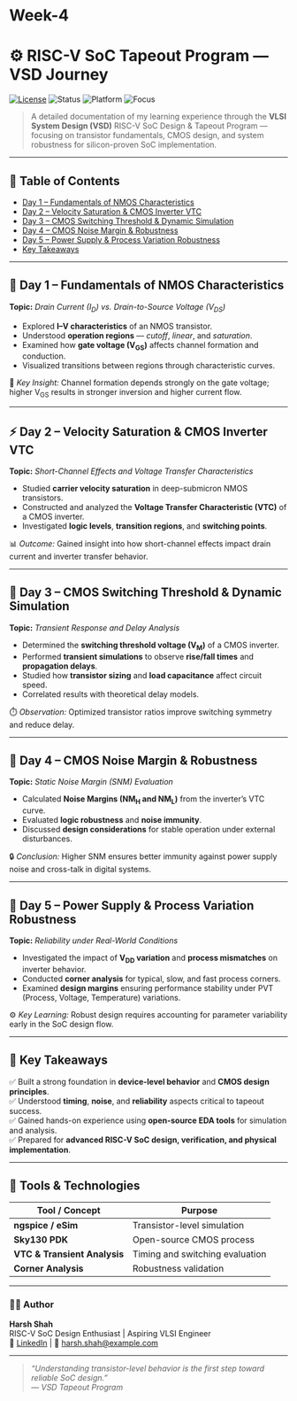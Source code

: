 # Week-4
# ⚙️ RISC-V SoC Tapeout Program — VSD Journey  
[![License](https://img.shields.io/badge/license-MIT-blue.svg)](LICENSE)
![Status](https://img.shields.io/badge/Progress-Completed-success)
![Platform](https://img.shields.io/badge/Platform-OpenSource%20EDA-lightgrey)
![Focus](https://img.shields.io/badge/Focus-RISC--V%20SoC%20Design-orange)

> A detailed documentation of my learning experience through the **VLSI System Design (VSD)** RISC-V SoC Design & Tapeout Program — focusing on transistor fundamentals, CMOS design, and system robustness for silicon-proven SoC implementation.

---

## 🧭 Table of Contents
- [Day 1 – Fundamentals of NMOS Characteristics](#-day-1--fundamentals-of-nmos-characteristics)
- [Day 2 – Velocity Saturation & CMOS Inverter VTC](#-day-2--velocity-saturation--cmos-inverter-vtc)
- [Day 3 – CMOS Switching Threshold & Dynamic Simulation](#-day-3--cmos-switching-threshold--dynamic-simulation)
- [Day 4 – CMOS Noise Margin & Robustness](#-day-4--cmos-noise-margin--robustness)
- [Day 5 – Power Supply & Process Variation Robustness](#-day-5--power-supply--process-variation-robustness)
- [Key Takeaways](#-key-takeaways)

---

## 🧩 **Day 1 – Fundamentals of NMOS Characteristics**

**Topic:** *Drain Current (I<sub>D</sub>) vs. Drain-to-Source Voltage (V<sub>DS</sub>)*  

- Explored **I–V characteristics** of an NMOS transistor.  
- Understood **operation regions** — *cutoff*, *linear*, and *saturation*.  
- Examined how **gate voltage (V<sub>GS</sub>)** affects channel formation and conduction.  
- Visualized transitions between regions through characteristic curves.  

🧠 *Key Insight:* Channel formation depends strongly on the gate voltage; higher V<sub>GS</sub> results in stronger inversion and higher current flow.

---

## ⚡ **Day 2 – Velocity Saturation & CMOS Inverter VTC**

**Topic:** *Short-Channel Effects and Voltage Transfer Characteristics*  

- Studied **carrier velocity saturation** in deep-submicron NMOS transistors.  
- Constructed and analyzed the **Voltage Transfer Characteristic (VTC)** of a CMOS inverter.  
- Investigated **logic levels**, **transition regions**, and **switching points**.  

📊 *Outcome:* Gained insight into how short-channel effects impact drain current and inverter transfer behavior.

---

## 🔁 **Day 3 – CMOS Switching Threshold & Dynamic Simulation**

**Topic:** *Transient Response and Delay Analysis*  

- Determined the **switching threshold voltage (V<sub>M</sub>)** of a CMOS inverter.  
- Performed **transient simulations** to observe **rise/fall times** and **propagation delays**.  
- Studied how **transistor sizing** and **load capacitance** affect circuit speed.  
- Correlated results with theoretical delay models.  

⏱️ *Observation:* Optimized transistor ratios improve switching symmetry and reduce delay.

---

## 🧠 **Day 4 – CMOS Noise Margin & Robustness**

**Topic:** *Static Noise Margin (SNM) Evaluation*  

- Calculated **Noise Margins (NM<sub>H</sub> and NM<sub>L</sub>)** from the inverter’s VTC curve.  
- Evaluated **logic robustness** and **noise immunity**.  
- Discussed **design considerations** for stable operation under external disturbances.  

🔒 *Conclusion:* Higher SNM ensures better immunity against power supply noise and cross-talk in digital systems.

---

## 🔋 **Day 5 – Power Supply & Process Variation Robustness**

**Topic:** *Reliability under Real-World Conditions*  

- Investigated the impact of **V<sub>DD</sub> variation** and **process mismatches** on inverter behavior.  
- Conducted **corner analysis** for typical, slow, and fast process corners.  
- Examined **design margins** ensuring performance stability under PVT (Process, Voltage, Temperature) variations.  

⚙️ *Key Learning:* Robust design requires accounting for parameter variability early in the SoC design flow.

---

## 🧠 **Key Takeaways**

✅ Built a strong foundation in **device-level behavior** and **CMOS design principles**.  
✅ Understood **timing**, **noise**, and **reliability** aspects critical to tapeout success.  
✅ Gained hands-on experience using **open-source EDA tools** for simulation and analysis.  
✅ Prepared for **advanced RISC-V SoC design, verification, and physical implementation**.

---

## 🧰 Tools & Technologies
| Tool / Concept | Purpose |
|----------------|----------|
| **ngspice / eSim** | Transistor-level simulation |
| **Sky130 PDK** | Open-source CMOS process |
| **VTC & Transient Analysis** | Timing and switching evaluation |
| **Corner Analysis** | Robustness validation |

---

### 👨‍💻 Author
**Harsh Shah**  
RISC-V SoC Design Enthusiast | Aspiring VLSI Engineer  
🔗 [LinkedIn](https://linkedin.com)  |  📧 harsh.shah@example.com  

---

> *“Understanding transistor-level behavior is the first step toward reliable SoC design.”*  
> — *VSD Tapeout Program*
